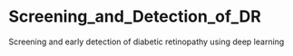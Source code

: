 # Screening_and_Detection_of_DR
Screening and early detection of diabetic retinopathy using deep learning 
